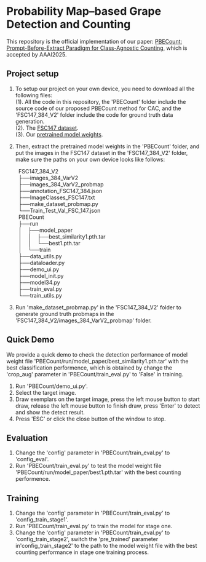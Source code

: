 # Probability Map–based Grape Detection and Counting
This repository is the official implementation of our paper: [PBECount: Prompt-Before-Extract Paradigm for Class-Agnostic Counting](https://temp), which is accepted by AAAI2025.

## Project setup
1. To setup our project on your own device, you need to download all the following files:  
(1). All the code in this repository, the 'PBECount' folder include the source code of our proposed PBECount method for CAC, and the 'FSC147_384_V2' folder include the code for ground truth data generation.  
(2). The [FSC147 dataset](https://github.com/cvlab-stonybrook/LearningToCountEverything).  
(3). Our [pretrained model weights](https://temp).

2. Then, extract the pretrained model weights in the 'PBECount' folder, and put the images in the FSC147 dataset in the 'FSC147_384_V2' folder, make sure the paths on your own device looks like follows:

&nbsp;&nbsp;&nbsp;&nbsp;&nbsp;&nbsp;&nbsp;&nbsp;FSC147_384_V2  
&nbsp;&nbsp;&nbsp;&nbsp;&nbsp;&nbsp;&nbsp;&nbsp;├──images_384_VarV2  
&nbsp;&nbsp;&nbsp;&nbsp;&nbsp;&nbsp;&nbsp;&nbsp;├──images_384_VarV2_probmap  
&nbsp;&nbsp;&nbsp;&nbsp;&nbsp;&nbsp;&nbsp;&nbsp;├──annotation_FSC147_384.json  
&nbsp;&nbsp;&nbsp;&nbsp;&nbsp;&nbsp;&nbsp;&nbsp;├──ImageClasses_FSC147.txt  
&nbsp;&nbsp;&nbsp;&nbsp;&nbsp;&nbsp;&nbsp;&nbsp;├──make_dataset_probmap.py  
&nbsp;&nbsp;&nbsp;&nbsp;&nbsp;&nbsp;&nbsp;&nbsp;└──Train_Test_Val_FSC_147.json  
&nbsp;&nbsp;&nbsp;&nbsp;&nbsp;&nbsp;&nbsp;&nbsp;PBECount  
&nbsp;&nbsp;&nbsp;&nbsp;&nbsp;&nbsp;&nbsp;&nbsp;├──run  
&nbsp;&nbsp;&nbsp;&nbsp;&nbsp;&nbsp;&nbsp;&nbsp;│&nbsp;&nbsp;&nbsp;&nbsp;├──model_paper  
&nbsp;&nbsp;&nbsp;&nbsp;&nbsp;&nbsp;&nbsp;&nbsp;│&nbsp;&nbsp;&nbsp;&nbsp;│&nbsp;&nbsp;&nbsp;&nbsp;├──best_similarity1.pth.tar  
&nbsp;&nbsp;&nbsp;&nbsp;&nbsp;&nbsp;&nbsp;&nbsp;│&nbsp;&nbsp;&nbsp;&nbsp;│&nbsp;&nbsp;&nbsp;&nbsp;└──best1.pth.tar  
&nbsp;&nbsp;&nbsp;&nbsp;&nbsp;&nbsp;&nbsp;&nbsp;│&nbsp;&nbsp;&nbsp;&nbsp;└──train  
&nbsp;&nbsp;&nbsp;&nbsp;&nbsp;&nbsp;&nbsp;&nbsp;├──data_utils.py  
&nbsp;&nbsp;&nbsp;&nbsp;&nbsp;&nbsp;&nbsp;&nbsp;├──dataloader.py  
&nbsp;&nbsp;&nbsp;&nbsp;&nbsp;&nbsp;&nbsp;&nbsp;├──demo_ui.py  
&nbsp;&nbsp;&nbsp;&nbsp;&nbsp;&nbsp;&nbsp;&nbsp;├──model_init.py  
&nbsp;&nbsp;&nbsp;&nbsp;&nbsp;&nbsp;&nbsp;&nbsp;├──model34.py  
&nbsp;&nbsp;&nbsp;&nbsp;&nbsp;&nbsp;&nbsp;&nbsp;├──train_eval.py  
&nbsp;&nbsp;&nbsp;&nbsp;&nbsp;&nbsp;&nbsp;&nbsp;└──train_utils.py  

3. Run 'make_dataset_probmap.py' in the 'FSC147_384_V2' folder to generate ground truth probmaps in the 'FSC147_384_V2/images_384_VarV2_probmap' folder.

## Quick Demo
We provide a quick demo to check the detection performance of model weight file 'PBECount/run/model_paper/best_similarity1.pth.tar' with the best classification performence, which is obtained by change the 'crop_aug' parameter in 'PBECount/train_eval.py' to 'False' in training.
1. Run 'PBECount/demo_ui.py'.
2. Select the target image.
3. Draw exemplars on the target image, press the left mouse button to start draw, release the left mouse button to finish draw, press 'Enter' to detect and show the detect result.
4. Press 'ESC' or click the close button of the window to stop.

## Evaluation
1. Change the 'config' parameter in 'PBECount/train_eval.py' to 'config_eval'.
2. Run 'PBECount/train_eval.py' to test the model weight file 'PBECount/run/model_paper/best1.pth.tar' with the best counting performence.

## Training
1. Change the 'config' parameter in 'PBECount/train_eval.py' to 'config_train_stage1'.
2. Run 'PBECount/train_eval.py' to train the model for stage one.
3. Change the 'config' parameter in 'PBECount/train_eval.py' to 'config_train_stage2', switch the 'pre_trained' parameter in'config_train_stage2' to the path to the model weight file with the best counting performance in stage one training process.

